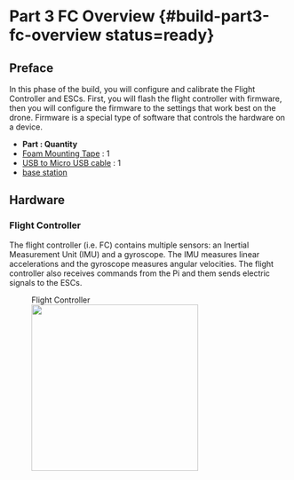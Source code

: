 # Part 3 FC Overview {#build-part3-fc-overview status=ready}


## Preface

In this phase of the build, you will configure and calibrate the Flight Controller and ESCs. First, you will flash the flight controller with firmware, then you will configure the firmware to the settings that work best on the drone. Firmware is a special type of software that controls the hardware on a device.  

- **Part : Quantity**
- [Foam Mounting Tape](#materials-mounting-tape) : 1
- [USB to Micro USB cable](#materials-usb-to-micro-usb) : 1
- [base station](#materials-base-station)


## Hardware

### Flight Controller

The flight controller (i.e. FC) contains multiple sensors: an Inertial Measurement Unit (IMU) and a gyroscope. The IMU measures linear accelerations and the gyroscope measures angular velocities. The flight controller also receives commands from the Pi and them sends electric signals to the ESCs.

<figure>
     <figcaption>Flight Controller</figcaption>
    <img src="photos/new-fc.png" width="300"/>
</figure>
